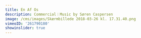 ```yaml
---
title: En Af Os
description: Commercial︱Music by Søren Caspersen
image: /cms/images/Skærmbillede 2018-03-26 kl. 17.31.40.png
vimeoID: '261790180'
showinslider: true
---
```




